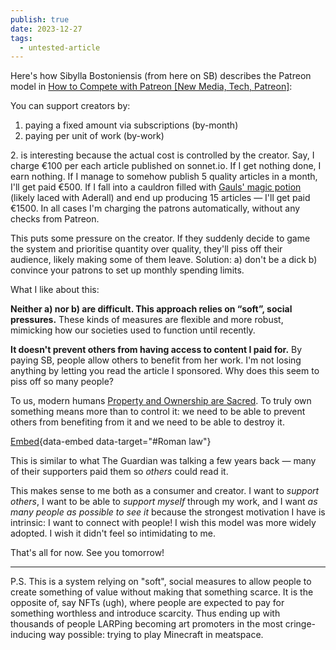 ```yaml
---
publish: true
date: 2023-12-27
tags:
  - untested-article
---
```

Here's how Sibylla Bostoniensis (from here on SB) describes the Patreon model in [How to Compete with Patreon [New Media, Tech, Patreon]](https://siderea.dreamwidth.org/1824441.html):

You can support creators by:

1. paying a fixed amount via subscriptions (by-month)
2. paying per unit of work (by-work)

2\. is interesting because the actual cost is controlled by the creator. Say, I charge €100 per each article published on sonnet.io. If I get nothing done, I earn nothing. If I manage to somehow publish 5 quality articles in a month, I'll get paid €500. If I fall into a cauldron filled with [Gauls' magic potion](https://en.wikipedia.org/wiki/Obelix) (likely laced with Aderall) and end up producing 15 articles — I'll get paid €1500. In all cases I'm charging the patrons automatically, without any checks from Patreon.

This puts some pressure on the creator. If they suddenly decide to game the system and prioritise quantity over quality, they'll piss off their audience, likely making some of them leave. Solution: a) don't be a dick b) convince your patrons to set up monthly spending limits.

What I like about this:

**Neither a) nor b) are difficult. This approach relies on “soft”, social pressures.** These kinds of measures are flexible and more robust, mimicking how our societies used to function until recently.

**It doesn't prevent others from having access to content I paid for.** By paying SB, people allow others to benefit from her work. I'm not losing anything by letting you read the article I sponsored. Why does this seem to piss off so many people?

To us, modern humans [Property and Ownership are Sacred](<../Property and Ownership are Sacred>). To truly own something means more than to control it: we need to be able to prevent others from benefiting from it and we need to be able to destroy it.

[Embed](<../Property and Ownership are Sacred>){data-embed data-target="#Roman law"}


This is similar to what The Guardian was talking a few years back — many of their supporters paid them so *others* could read it.

This makes sense to me both as a consumer and creator. I want to *support others*, I want to be able to *support myself* through my work, and I want *as many people as possible to see it* because the strongest motivation I have is intrinsic: I want to connect with people! I wish this model was more widely adopted. I wish it didn't feel so intimidating to me.

That's all for now. See you tomorrow!

---

P.S. This is a system relying on "soft", social measures to allow people to create something of value without making that something scarce. It is the opposite of, say NFTs (ugh), where people are expected to pay for something worthless and introduce scarcity. Thus ending up with thousands of people LARPing becoming art promoters in the most cringe-inducing way possible: trying to play Minecraft in meatspace.
